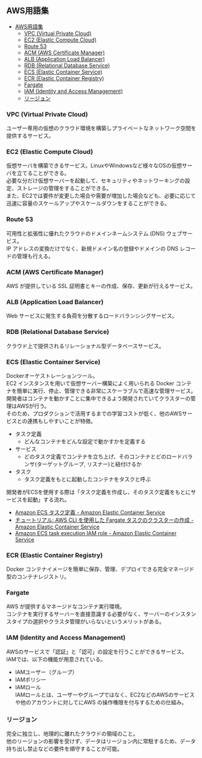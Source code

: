 ## AWS用語集

- [AWS用語集](#aws用語集)
  - [VPC (Virtual Private Cloud)](#vpc-virtual-private-cloud)
  - [EC2 (Elastic Compute Cloud)](#ec2-elastic-compute-cloud)
  - [Route 53](#route-53)
  - [ACM (AWS Certificate Manager)](#acm-aws-certificate-manager)
  - [ALB (Application Load Balancer)](#alb-application-load-balancer)
  - [RDB (Relational Database Service)](#rdb-relational-database-service)
  - [ECS (Elastic Container Service)](#ecs-elastic-container-service)
  - [ECR (Elastic Container Registry)](#ecr-elastic-container-registry)
  - [Fargate](#fargate)
  - [IAM (Identity and Access Management)](#iam-identity-and-access-management)
  - [リージョン](#リージョン)

### VPC (Virtual Private Cloud)
ユーザー専用の仮想のクラウド環境を構築しプライベートなネットワーク空間を提供するサービス。

### EC2 (Elastic Compute Cloud)
仮想サーバを構築できるサービス。LinuxやWindowsなど様々なOSの仮想サーバを立てることができる。  
必要な分だけ仮想サーバーを起動して、セキュリティやネットワーキングの設定、ストレージの管理をすることができる。  
また、EC2では要件が変更した場合や需要が増加した場合なども、必要に応じて迅速に容量のスケールアップやスケールダウンをすることができる。  

### Route 53
可用性と拡張性に優れたクラウドのドメインネームシステム (DNS) ウェブサービス。  
IP アドレスの変換だけでなく、新規ドメイン名の登録やドメインの DNS レコードの管理も行える。

### ACM (AWS Certificate Manager)
AWS が提供している SSL 証明書とキーの作成、保存、更新が行えるサービス。

### ALB (Application Load Balancer)
Web サービスに発生する負荷を分散するロードバランシングサービス。

### RDB (Relational Database Service)
クラウド上で提供されるリレーショナル型データベースサービス。

### ECS (Elastic Container Service)
Dockerオーケストレーションツール。  
EC2 インスタンスを用いて仮想サーバー構築によく用いられる Docker コンテナを簡単に実行、停止、管理できる非常にスケーラブルで高速な管理サービス。  
開発者はコンテナを動かすことに集中できるよう開発されていてクラスターの管理はAWSが行う。  
そのため、プロダクションで活用するまでの学習コストが低く、他のAWSサービスとの連携もしやすいことが特徴。

- タスク定義
  - どんなコンテナをどんな設定で動かすかを定義する
- サービス
  - どのタスク定義でコンテナを立ち上げ、そのコンテナとどのロードバランサ(ターゲットグループ, リスナー)と紐付けるか
- タスク
  - タスク定義をもとに起動したコンテナをタスクと呼ぶ

開発者がECSを使用する際は「タスク定義を作成し、そのタスク定義をもとにサービスを起動」する流れ。

- [Amazon ECS タスク定義 \- Amazon Elastic Container Service](https://docs.aws.amazon.com/ja_jp/AmazonECS/latest/developerguide/task_definitions.html)
- [チュートリアル: AWS CLI を使用した Fargate タスクのクラスターの作成 \- Amazon Elastic Container Service](https://docs.aws.amazon.com/ja_jp/AmazonECS/latest/developerguide/ECS_AWSCLI_Fargate.html)
- [Amazon ECS task execution IAM role \- Amazon Elastic Container Service](https://docs.aws.amazon.com/AmazonECS/latest/developerguide/task_execution_IAM_role.html)

### ECR (Elastic Container Registry)
Docker コンテナイメージを簡単に保存、管理、デプロイできる完全マネージド型のコンテナレジストリ。

### Fargate
AWS が提供するマネージドなコンテナ実行環境。  
コンテナを実行するサーバーを直接意識する必要がなく、サーバーのインスタンスタイプの選択やクラスタ管理がいらないというメリットがある。

### IAM (Identity and Access Management)
AWSのサービスで「認証」と「認可」の設定を行うことができるサービス。
IAMでは、以下の機能が用意されている。
- IAMユーザー（グループ）
- IAMポリシー
- IAMロール  
IAMロールとは、ユーザーやグループではなく、EC2などのAWSのサービスや他のアカウントに対してにAWS の操作権限を付与するための仕組み。

### リージョン
完全に独立し、地理的に離れたクラウドの領域のこと。  
他のリージョンの影響を受けず、データはリージョン内に常駐するため、データ持ち出し禁止などの要件を順守することが可能。
